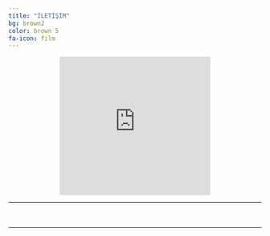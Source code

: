 ```yaml
---
title: "İLETİŞİM"
bg: brown2
color: brown 5
fa-icon: film
---
```


<center>
<iframe src="https://www.google.com/maps/embed?pb=!1m18!1m12!1m3!1d1670.6331769637322!2d30.33060320815659!3d40.74144322327078!2m3!1f0!2f0!3f0!3m2!1i1024!2i768!4f13.1!3m3!1m2!1s0x0%3A0xd137aeed787a84c8!2sSakarya+Kongre+Ve+E%C4%9Fitim+Mer.!5e0!3m2!1str!2str!4v1477273493980" width="300" height="275" frameborder="0" style="border:0" allowfullscreen></iframe>
</center>

------------------------------------------------------

<center>
<script src="http://www.emailmeform.com/builder/forms/jsform/4iMQ6yXpbLe9ex" type="text/javascript"></script>
<div style="margin-top:18px;text-align:center"><span style="position: relative; padding-left: 3px; bottom: -5px;"></span></div>
</center>

------------------------------------------------------
